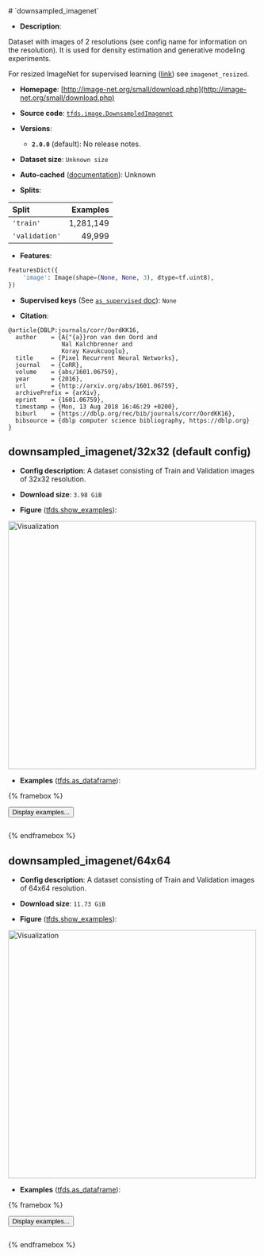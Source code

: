 <div itemscope itemtype="http://schema.org/Dataset">
  <div itemscope itemprop="includedInDataCatalog" itemtype="http://schema.org/DataCatalog">
    <meta itemprop="name" content="TensorFlow Datasets" />
  </div>
  <meta itemprop="name" content="downsampled_imagenet" />
  <meta itemprop="description" content="Dataset with images of 2 resolutions (see config name for information on the resolution).&#10;It is used for density estimation and generative modeling experiments.&#10;&#10;For resized ImageNet for supervised learning ([link](https://patrykchrabaszcz.github.io/Imagenet32/)) see `imagenet_resized`.&#10;&#10;To use this dataset:&#10;&#10;```python&#10;import tensorflow_datasets as tfds&#10;&#10;ds = tfds.load(&#x27;downsampled_imagenet&#x27;, split=&#x27;train&#x27;)&#10;for ex in ds.take(4):&#10;  print(ex)&#10;```&#10;&#10;See [the guide](https://www.tensorflow.org/datasets/overview) for more&#10;informations on [tensorflow_datasets](https://www.tensorflow.org/datasets).&#10;&#10;&lt;img src=&quot;https://storage.googleapis.com/tfds-data/visualization/fig/downsampled_imagenet-32x32-2.0.0.png&quot; alt=&quot;Visualization&quot; width=&quot;500px&quot;&gt;&#10;&#10;" />
  <meta itemprop="url" content="https://www.tensorflow.org/datasets/catalog/downsampled_imagenet" />
  <meta itemprop="sameAs" content="http://image-net.org/small/download.php" />
  <meta itemprop="citation" content="@article{DBLP:journals/corr/OordKK16,&#10;  author    = {A{&quot;{a}}ron van den Oord and&#10;               Nal Kalchbrenner and&#10;               Koray Kavukcuoglu},&#10;  title     = {Pixel Recurrent Neural Networks},&#10;  journal   = {CoRR},&#10;  volume    = {abs/1601.06759},&#10;  year      = {2016},&#10;  url       = {http://arxiv.org/abs/1601.06759},&#10;  archivePrefix = {arXiv},&#10;  eprint    = {1601.06759},&#10;  timestamp = {Mon, 13 Aug 2018 16:46:29 +0200},&#10;  biburl    = {https://dblp.org/rec/bib/journals/corr/OordKK16},&#10;  bibsource = {dblp computer science bibliography, https://dblp.org}&#10;}" />
</div>
# `downsampled_imagenet`

*   **Description**:

Dataset with images of 2 resolutions (see config name for information on the resolution).
It is used for density estimation and generative modeling experiments.

For resized ImageNet for supervised learning ([link](https://patrykchrabaszcz.github.io/Imagenet32/)) see `imagenet_resized`.

*   **Homepage**: [http://image-net.org/small/download.php](http://image-net.org/small/download.php)

*   **Source code**: [`tfds.image.DownsampledImagenet`](https://github.com/tensorflow/datasets/tree/master/tensorflow_datasets/image/downsampled_imagenet.py)

*   **Versions**:

    * **`2.0.0`** (default): No release notes.

*   **Dataset size**: `Unknown size`

*   **Auto-cached** ([documentation](https://www.tensorflow.org/datasets/performances#auto-caching)): Unknown

*   **Splits**:

Split  | Examples
:----- | -------:
`'train'` | 1,281,149
`'validation'` | 49,999

*   **Features**:

```python
FeaturesDict({
    'image': Image(shape=(None, None, 3), dtype=tf.uint8),
})
```

*   **Supervised keys** (See [`as_supervised` doc](https://www.tensorflow.org/datasets/api_docs/python/tfds/load#args)): `None`

*   **Citation**:

```
@article{DBLP:journals/corr/OordKK16,
  author    = {A{"{a}}ron van den Oord and
               Nal Kalchbrenner and
               Koray Kavukcuoglu},
  title     = {Pixel Recurrent Neural Networks},
  journal   = {CoRR},
  volume    = {abs/1601.06759},
  year      = {2016},
  url       = {http://arxiv.org/abs/1601.06759},
  archivePrefix = {arXiv},
  eprint    = {1601.06759},
  timestamp = {Mon, 13 Aug 2018 16:46:29 +0200},
  biburl    = {https://dblp.org/rec/bib/journals/corr/OordKK16},
  bibsource = {dblp computer science bibliography, https://dblp.org}
}
```


## downsampled_imagenet/32x32 (default config)

*   **Config description**: A dataset consisting of Train and Validation images of 32x32 resolution.

*   **Download size**: `3.98 GiB`

*   **Figure** ([tfds.show_examples](https://www.tensorflow.org/datasets/api_docs/python/tfds/visualization/show_examples)):

<img src="https://storage.googleapis.com/tfds-data/visualization/fig/downsampled_imagenet-32x32-2.0.0.png" alt="Visualization" width="500px">

*   **Examples** ([tfds.as_dataframe](https://www.tensorflow.org/datasets/api_docs/python/tfds/as_dataframe)):

<!-- mdformat off(HTML should not be auto-formatted) -->

{% framebox %}

<button id="displaydataframe">Display examples...</button>
<div id="dataframecontent" style="overflow-x:scroll"></div>

<script src="https://www.gstatic.com/external_hosted/jquery2.min.js"></script>

<script>
var url = "https://storage.googleapis.com/tfds-data/visualization/dataframe/downsampled_imagenet-32x32-2.0.0.html";
$(document).ready(() => {
  $("#displaydataframe").click((event) => {
    // Disable the button after clicking (dataframe loaded only once).
    $("#displaydataframe").prop("disabled", true);

    // Pre-fetch and display the content
    $.get(url, (data) => {
      $("#dataframecontent").html(data);
    }).fail(() => {
      $("#dataframecontent").html(
        'Error loading examples. If the error persist, please open '
        + 'a new issue.'
      );
    });
  });
});
</script>

{% endframebox %}

<!-- mdformat on -->

## downsampled_imagenet/64x64

*   **Config description**: A dataset consisting of Train and Validation images
    of 64x64 resolution.

*   **Download size**: `11.73 GiB`

*   **Figure**
    ([tfds.show_examples](https://www.tensorflow.org/datasets/api_docs/python/tfds/visualization/show_examples)):

<img src="https://storage.googleapis.com/tfds-data/visualization/fig/downsampled_imagenet-64x64-2.0.0.png" alt="Visualization" width="500px">

*   **Examples**
    ([tfds.as_dataframe](https://www.tensorflow.org/datasets/api_docs/python/tfds/as_dataframe)):

<!-- mdformat off(HTML should not be auto-formatted) -->

{% framebox %}

<button id="displaydataframe">Display examples...</button>
<div id="dataframecontent" style="overflow-x:scroll"></div>
<script src="https://www.gstatic.com/external_hosted/jquery2.min.js"></script>
<script>
var url = "https://storage.googleapis.com/tfds-data/visualization/dataframe/downsampled_imagenet-64x64-2.0.0.html";
$(document).ready(() => {
  $("#displaydataframe").click((event) => {
    // Disable the button after clicking (dataframe loaded only once).
    $("#displaydataframe").prop("disabled", true);

    // Pre-fetch and display the content
    $.get(url, (data) => {
      $("#dataframecontent").html(data);
    }).fail(() => {
      $("#dataframecontent").html(
        'Error loading examples. If the error persist, please open '
        + 'a new issue.'
      );
    });
  });
});
</script>

{% endframebox %}

<!-- mdformat on -->
